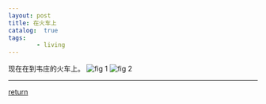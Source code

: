 ```yaml
---
layout: post
title: 在火车上
catalog:  true
tags:
        - living
---
```


现在在到韦庄的火车上。
![fig 1](/blog/IMG_20190818_120618.jpg) 
![fig 2](/blog/IMG_20190818_131715.jpg) 

***
[return](https://www.tsinghuamakerxian.cn/) 

